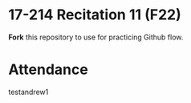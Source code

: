 # 17-214 Recitation 11 (F22)
**Fork** this repository to use for practicing Github flow.

# Attendance
testandrew1
